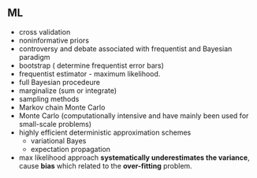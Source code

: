 ## ML
- cross validation
- noninformative priors
- controversy and debate associated with frequentist and Bayesian paradigm
- bootstrap ( determine frequentist error bars)
- frequentist estimator - maximum likelihood. 
- full Bayesian procedeure
- marginalize (sum or integrate)
- sampling methods
- Markov chain Monte Carlo
- Monte Carlo (computationally intensive and have mainly been used for small-scale problems)
- highly efficient deterministic approximation schemes
  - variational Bayes 
  - expectation propagation
- max likelihood approach **systematically underestimates the variance**, cause **bias** which related to the **over-fitting** problem.
